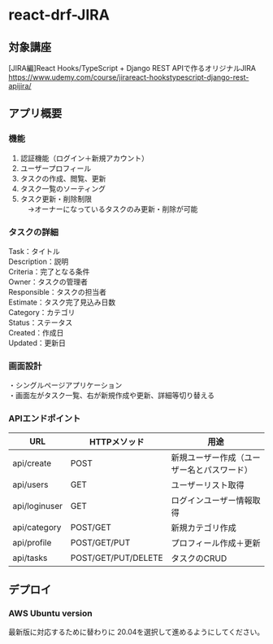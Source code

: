 # react-drf-JIRA
## 対象講座
[JIRA編]React Hooks/TypeScript + Django REST APIで作るオリジナルJIRA <br>
https://www.udemy.com/course/jirareact-hookstypescript-django-rest-apijira/

## アプリ概要
### 機能
1. 認証機能（ログイン＋新規アカウント） <br>
2. ユーザープロフィール <br>
3. タスクの作成、閲覧、更新 <br>
4. タスク一覧のソーティング <br>
5. タスク更新・削除制限 <br>
　→オーナーになっているタスクのみ更新・削除が可能 <br>

### タスクの詳細
Task：タイトル <br>
Description：説明 <br>
Criteria：完了となる条件 <br>
Owner：タスクの管理者 <br>
Responsible：タスクの担当者 <br>
Estimate：タスク完了見込み日数 <br>
Category：カテゴリ <br>
Status：ステータス <br>
Created：作成日 <br>
Updated：更新日 <br>

### 画面設計
・シングルページアプリケーション <br>
・画面左がタスク一覧、右が新規作成や更新、詳細等切り替える <br>

### APIエンドポイント
|URL|HTTPメソッド|用途|
|--|--|--|
|api/create|POST|新規ユーザー作成（ユーザー名とパスワード）|
|api/users|GET|ユーザーリスト取得|
|api/loginuser|GET|ログインユーザー情報取得|
|api/category|POST/GET|新規カテゴリ作成|
|api/profile|POST/GET/PUT|プロフィール作成＋更新|
|api/tasks|POST/GET/PUT/DELETE|タスクのCRUD|

## デプロイ
### AWS Ubuntu version
最新版に対応するために替わりに 20.04を選択して進めるようにしてください。
